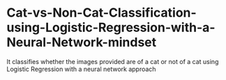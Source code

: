 # Cat-vs-Non-Cat-Classification-using-Logistic-Regression-with-a-Neural-Network-mindset
It classifies whether the images provided are of a cat or not of a cat using Logistic Regression with a neural network approach
